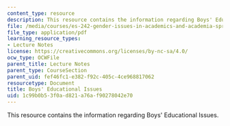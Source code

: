 ```yaml
---
content_type: resource
description: This resource contains the information regarding Boys' Educational Issues.
file: /media/courses/es-242-gender-issues-in-academics-and-academia-spring-2004/1c99b0b53f0ad821a76af90278042e70_MITES_242S04_ses2.pdf
file_type: application/pdf
learning_resource_types:
- Lecture Notes
license: https://creativecommons.org/licenses/by-nc-sa/4.0/
ocw_type: OCWFile
parent_title: Lecture Notes
parent_type: CourseSection
parent_uid: fef46fc1-e382-f92c-405c-4ce968817062
resourcetype: Document
title: Boys' Educational Issues
uid: 1c99b0b5-3f0a-d821-a76a-f90278042e70
---
```

This resource contains the information regarding Boys' Educational Issues.